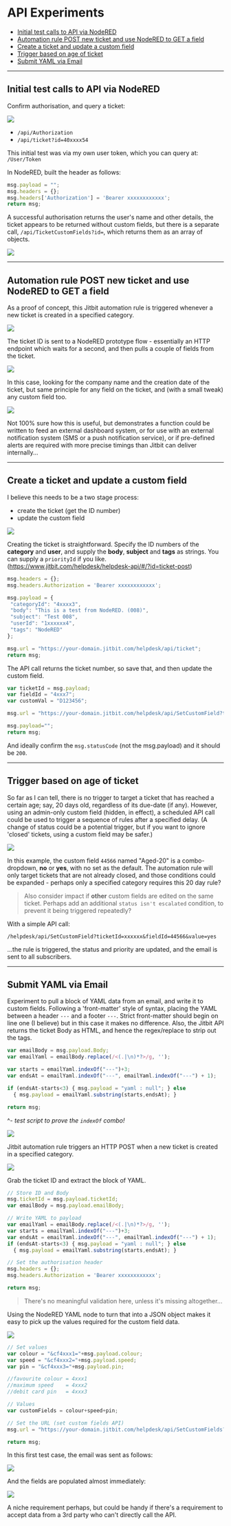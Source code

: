 # API Experiments

* [Initial test calls to API via NodeRED](#initial-test-calls-to-api-via-nodered)  
* [Automation rule POST new ticket and use NodeRED to GET a field](#automation-rule-post-new-ticket-and-use-nodered-to-get-a-field)  
* [Create a ticket and update a custom field](#create-a-ticket-and-update-a-custom-field)  
* [Trigger based on age of ticket](#trigger-based-on-age-of-ticket)  
* [Submit YAML via Email](#submit-yaml-via-email)  

-----

## Initial test calls to API via NodeRED

Confirm authorisation, and query a ticket:

![](https://github.com/jonathancraddock/Jitbit-Custom/blob/7eca828954c4e2addc8cb96253adc04a6df38a25/screencap/nodered-api-test-01.png)

* `/api/Authorization`  
* `/api/ticket?id=40xxxx54`

This initial test was via my own user token, which you can query at: `/User/Token`

In NodeRED, built the header as follows:

```javascript
msg.payload = "";
msg.headers = {};
msg.headers['Authorization'] = 'Bearer xxxxxxxxxxxx';
return msg;
```

A successful authorisation returns the user's name and other details, the ticket appears to be returned without custom fields, but there is a separate call, `/api/TicketCustomFields?id=`, which returns them as an array of objects.

![](https://github.com/jonathancraddock/Jitbit-Custom/blob/ca13ec309df3c8d2f582e683624f49db950e0e69/screencap/api-custom-fields.png)

-----

## Automation rule POST new ticket and use NodeRED to GET a field

As a proof of concept, this Jitbit automation rule is triggered whenever a new ticket is created in a specified category.

![](https://github.com/jonathancraddock/Jitbit-Custom/blob/0f25a6b41ff5d54b5500f57219339b02717322de/screencap/jitbit-new-ticket-post.png)

The ticket ID is sent to a NodeRED prototype flow - essentially an HTTP endpoint which waits for a second, and then pulls a couple of fields from the ticket.

![](https://github.com/jonathancraddock/Jitbit-Custom/blob/0f25a6b41ff5d54b5500f57219339b02717322de/screencap/nodered-query-new-ticket.png)

In this case, looking for the company name and the creation date of the ticket, but same principle for any field on the ticket, and (with a small tweak) any custom field too.

![](https://github.com/jonathancraddock/Jitbit-Custom/blob/0f25a6b41ff5d54b5500f57219339b02717322de/screencap/nodered-new-ticket-debug.png)

Not 100% sure how this is useful, but demonstrates a function could be written to feed an external dashboard system, or for use with an external notification system (SMS or a push notification service), or if pre-defined alerts are required with more precise timings than Jitbit can deliver internally...

-----

## Create a ticket and update a custom field

I believe this needs to be a two stage process:

* create the ticket (get the ID number)
* update the custom field

![](https://github.com/jonathancraddock/Jitbit-Custom/blob/56f561db7395a6ab424269b4fecfdf5fb1d1b479/screencap/new-ticket-custom-field.png)

Creating the ticket is straightforward. Specify the ID numbers of the **category** and **user**, and supply the **body**, **subject** and **tags** as strings. You can supply a `priorityId` if you like. (https://www.jitbit.com/helpdesk/helpdesk-api/#/?id=ticket-post)

```javascript
msg.headers = {};
msg.headers.Authorization = 'Bearer xxxxxxxxxxxx';

msg.payload = {
 "categoryId": "4xxxx3",
 "body": "This is a test from NodeRED. (008)",
 "subject": "Test 008",
 "userId": "1xxxxxx4",
 "tags": "NodeRED"
};

msg.url = "https://your-domain.jitbit.com/helpdesk/api/ticket";
return msg;
```

The API call returns the ticket number, so save that, and then update the custom field.

```javascript
var ticketId = msg.payload;
var fieldId = "4xxx7";
var customVal = "D123456";

msg.url = "https://your-domain.jitbit.com/helpdesk/api/SetCustomField?ticketId="+ticketId+"&fieldId="+fieldId+"&value="+customVal;

msg.payload="";
return msg;
```

And ideally confirm the `msg.statusCode` (not the msg.payload) and it should be `200`.

-----

## Trigger based on age of ticket

So far as I can tell, there is no trigger to target a ticket that has reached a certain age; say, 20 days old, regardless of its due-date (if any). However, using an admin-only custom field (hidden, in effect), a scheduled API call could be used to trigger a sequence of rules after a specified delay. (A change of status could be a potential trigger, but if you want to ignore 'closed' tickets, using a custom field may be safer.)

![](https://github.com/jonathancraddock/Jitbit-Custom/blob/b5b00941ab4962a00577b67e3dcad4f5b169a815/screencap/trigger-custom-edit.png)

In this example, the custom field `44566` named "Aged-20" is a combo-dropdown, **no** or **yes**, with no set as the default. The automation rule will only target tickets that are not already closed, and those conditions could be expanded - perhaps only a specified category requires this 20 day rule?

> Also consider impact if **other** custom fields are edited on the same ticket. Perhaps add an additional `status isn't escalated` condition, to prevent it being triggered repeatedly?

With a simple API call:

```text
/helpdesk/api/SetCustomField?ticketId=xxxxxx&fieldId=44566&value=yes
```

...the rule is triggered, the status and priority are updated, and the email is sent to all subscribers.

-----

## Submit YAML via Email

Experiment to pull a block of YAML data from an email, and write it to custom fields. Following a 'front-matter' style of syntax, placing the YAML between a header `---` and a footer `---`. Strict front-matter should begin on line one (I believe) but in this case it makes no difference. Also, the Jitbit API returns the ticket Body as HTML, and hence the regex/replace to strip out the tags.

```javascript
var emailBody = msg.payload.Body;
var emailYaml = emailBody.replace(/<(.|\n)*?>/g, '');

var starts = emailYaml.indexOf("---")+3;
var endsAt = emailYaml.indexOf("---", emailYaml.indexOf("---") + 1);

if (endsAt-starts<3) { msg.payload = "yaml : null"; } else
  { msg.payload = emailYaml.substring(starts,endsAt); }

return msg;
```
^- *test script to prove the `indexOf` combo!*

![](https://github.com/jonathancraddock/Jitbit-Custom/blob/9a080ab923b42a99ad7cfcd7736c8ae2a40998f6/screencap/jitbit-post-yaml.png)

Jitbit automation rule triggers an HTTP POST when a new ticket is created in a specified category.

![](https://github.com/jonathancraddock/Jitbit-Custom/blob/84fba9338730ef51c56dfde7c988fdc8f03cf94d/screencap/nodered-yaml-to-custom.png)

Grab the ticket ID and extract the block of YAML.

```javascript
// Store ID and Body
msg.ticketId = msg.payload.ticketId;
var emailBody = msg.payload.emailBody;

// Write YAML to payload
var emailYaml = emailBody.replace(/<(.|\n)*?>/g, '');
var starts = emailYaml.indexOf("---")+3;
var endsAt = emailYaml.indexOf("---", emailYaml.indexOf("---") + 1);
if (endsAt-starts<3) { msg.payload = "yaml : null"; } else
  { msg.payload = emailYaml.substring(starts,endsAt); }

// Set the authorisation header
msg.headers = {};
msg.headers.Authorization = 'Bearer xxxxxxxxxxxx';

return msg;
```

> There's no meaningful validation here, unless it's missing altogether...

Using the NodeRED YAML node to turn that into a JSON object makes it easy to pick up the values required for the custom field data.

![](https://github.com/jonathancraddock/Jitbit-Custom/blob/4f9674d78a98121728b1e8d940b43d7b0aee7436/screencap/yaml-to-json.png)

```javascript
// Set values
var colour = "&cf4xxx1="+msg.payload.colour;
var speed = "&cf4xxx2="+msg.payload.speed;
var pin = "&cf4xxx3="+msg.payload.pin;

//favourite colour = 4xxx1
//maximum speed    = 4xxx2
//debit card pin   = 4xxx3

// Values
var customFields = colour+speed+pin;

// Set the URL (set custom fields API)
msg.url = "https://your-domain.jitbit.com/helpdesk/api/SetCustomFields?TicketId="+msg.ticketId+customFields;

return msg;
```

In this first test case, the email was sent as follows:

![](https://github.com/jonathancraddock/Jitbit-Custom/blob/f7568ae69943477344d35a40c8cbec7987950034/screencap/yaml-email-example.png)

And the fields are populated almost immediately:

![](https://github.com/jonathancraddock/Jitbit-Custom/blob/b15694b179c750294337e550294e5f679dbd2964/screencap/yaml-custom-fields-filled.png)

A niche requirement perhaps, but could be handy if there's a requirement to accept data from a 3rd party who can't directly call the API.
